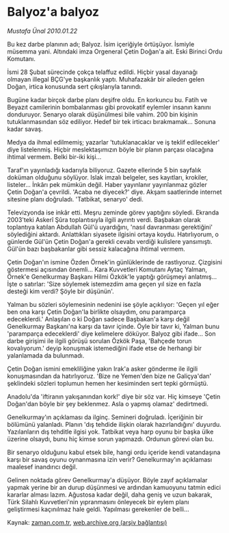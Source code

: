 # Balyoz'a balyoz

*Mustafa Ünal 2010.01.22*

<tr><td class="metin" colspan="2" style="padding-top: 20px; padding-left: 5px; ">Bu kez darbe planının adı; Balyoz. İsim içeriğiyle örtüşüyor. İsmiyle müsemma yani. Altındaki imza Orgeneral Çetin Doğan'a ait. Eski Birinci Ordu Komutanı.</td></tr><tr><td class="metin" colspan="2" style="padding-top: 20px; padding-left: 5px; "><p>İsmi 28 Şubat sürecinde çokça telaffuz edildi. Hiçbir yasal dayanağı olmayan illegal BÇG'ye başkanlık yaptı. Muhafazakâr bir aileden gelen Doğan, irtica konusunda sert çıkışlarıyla tanındı.
<p>Bugüne kadar birçok darbe planı deşifre oldu. En korkuncu bu. Fatih ve Beyazıt camilerinin bombalanması gibi provokatif eylemler insanın kanını donduruyor. Senaryo olarak düşünülmesi bile vahim. 200 bin kişinin tutuklanmasından söz ediliyor. Hedef bir tek irticacı bırakmamak... Sonuna kadar savaş.
<p>Medya da ihmal edilmemiş; yazarlar 'tutuklanacaklar ve iş teklif edilecekler' diye listelenmiş. Hiçbir meslektaşımızın böyle bir planın parçası olacağına ihtimal vermem. Belki bir-iki kişi... 
<p>Taraf'ın yayınladığı kadarıyla biliyoruz. Gazete ellerinde 5 bin sayfalık doküman olduğunu söylüyor. Islak imzalı belgeler, ses kayıtları, krokiler, listeler... İnkârı pek mümkün değil. Haber yayınlanır yayınlanmaz gözler Çetin Doğan'a çevrildi. 'Acaba ne diyecek?' diye. Akşam saatlerinde internet sitesine planı doğruladı. 'Tatbikat, senaryo' dedi.
<p> Televizyonda ise inkâr etti. Meşru zeminde görev yaptığını söyledi. Ekranda 2003'teki Askerî Şûra toplantısıyla ilgili ayrıntı verdi. Başbakan olarak toplantıya katılan Abdullah Gül'ü uyardığını, 'nasıl davranması gerektiğini' söylediğini aktardı. Anlattıkları siyasete ilgisini ortaya koydu. Hatırlıyorum, o günlerde Gül'ün Çetin Doğan'a gerekli cevabı verdiği kulislere yansımıştı. Gül'ün bazı başbakanlar gibi sessiz kalacağına ihtimal vermem.
<p>Çetin Doğan'ın ismine Özden Örnek'in günlüklerinde de rastlıyoruz. Çizgisini göstermesi açısından önemli... Kara Kuvvetleri Komutanı Aytaç Yalman, Örnek'e Genelkurmay Başkanı Hilmi Özkök'le yaptığı görüşmeyi anlatmış... İşte o satırlar: 'Size söylemek istemezdim ama geçen yıl size en fazla desteği kim verdi? Şöyle bir düşünün'.
<p>Yalman bu sözleri söylemesinin nedenini ise şöyle açıklıyor: 'Geçen yıl eğer ben ona karşı Çetin Doğan'la birlikte olsaydım, onu paramparça edeceklerdi.' Anlaşılan o ki Doğan sadece Başbakan'a karşı değil Genelkurmay Başkanı'na karşı da tavır içinde. Öyle bir tavır ki, Yalman bunu 'paramparça edeceklerdi' diye kelimelere döküyor. Balyoz gibi ifade... Son darbe girişimi ile ilgili görüşü sorulan Özkök Paşa, 'Bahçede torun kovalıyorum.' deyip konuşmak istemediğini ifade etse de herhangi bir yalanlamada da bulunmadı.
<p> Çetin Doğan ismini emekliliğine yakın Irak'a asker gönderme ile ilgili konuşmasından da hatırlıyoruz. 'Bize ne Yemen'den bize ne Galiçya'dan' şeklindeki sözleri toplumun hemen her kesiminden sert tepki görmüştü.
<p>Anadolu'da 'iftiranın yakışanından kork!' diye bir söz var. Hiç kimseye 'Çetin Doğan'dan böyle bir şey beklenmez. Asla o yapmış olamaz' dedirtmedi.
<p>Genelkurmay'ın açıklaması da ilginç. Semineri doğruladı. İçeriğinin bir bölümünü yalanladı. Planın 'dış tehdide ilişkin olarak hazırlandığını' duyurdu. Yazılanların dış tehditle ilgisi yok. Tatbikat veya harp oyunu bir başka ülke üzerine olsaydı, bunu hiç kimse sorun yapmazdı. Ordunun görevi olan bu.
<p>Bir senaryo olduğunu kabul etsek bile, hangi ordu içeride kendi vatandaşına karşı bir savaş oyunu oynanmasına izin verir? Genelkurmay'ın açıklaması maalesef inandırıcı değil.
<p>Gelinen noktada görev Genelkurmay'a düşüyor. Böyle zayıf açıklamalar yapmak yerine bir an durup düşünmesi ve ardından kamuoyunu tatmin edici kararlar alması lazım. Ağustosa kadar değil, daha geniş ve uzun bakarak, Türk Silahlı Kuvvetleri'nin yıpranmasını önleyecek bir eylem planı geliştirmesi kaçınılmaz hale geldi. Yapılması gerekenler de belli... <br/></p></p></p></p></p></p></p></p></p></p></p></p></td></tr>

Kaynak: [zaman.com.tr](http://zaman.com.tr/yazar.do?yazino=943263), [web.archive.org (arşiv bağlantısı)](http://web.archive.org/web/20100127094022/http://www.zaman.com.tr:80/yazar.do?yazino=943263)

